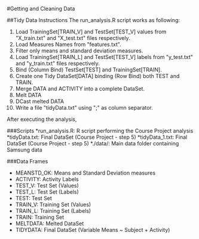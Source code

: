 #Getting and Cleaning Data


##Tidy Data Instructions
The run_analysis.R script works as following:

1. Load TrainingSet[TRAIN_V] and TestSet[TEST_V] values from "X_train.txt" and "X_test.txt" files respectively.
2. Load Measures Names from "features.txt".
3. Filter only means and standard deviation measures.
4. Load TrainingSet[TRAIN_L] and TestSet[TEST_V] labels from "y_test.txt" and "y_train.txt" files respectively.
5. Bind (Column Bind) TestSet[TEST] and TrainingSet[TRAIN].
6. Create one Tidy DataSet[DATA] binding (Row Bind) both TEST and TRAIN.
7. Merge DATA and ACTIVITY into a complete DataSet.
8. Melt DATA
9. DCast melted DATA 
10. Write a file "tidyData.txt" using ";" as column separator.


After executing the analysis, 

###Scripts
*run_analysis.R: R script performing the Course Project analysis
*tidyData.txt: Final DataSet (Course Project - step 5)
*tidyData_1.txt: Final DataSet (Course Project - step 5)
*./data/: Main data folder containing Samsung data


###Data Frames
* MEANSTD_OK: Means and Standard Deviation measures
* ACTIVITY: Activity Labels
* TEST_V: Test Set (Values)
* TEST_L: Test Set (Labels)
* TEST: Test Set
* TRAIN_V: Training Set (Values)
* TRAIN_L: Training Set (Labels)
* TRAIN: Training Set
* MELTDATA: Melted DataSet
* TIDYDATA: Final DataSet (Variable Means ~ Subject + Activity)
